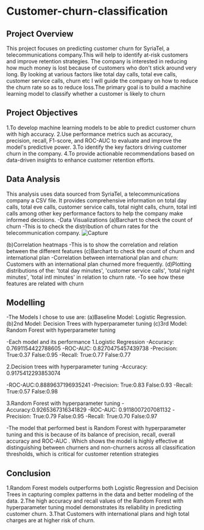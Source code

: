 # Customer-churn-classification
## Project Overview
This project focuses on predicting customer churn for SyriaTel, a telecommunications company.This will help to identify at-risk customers and improve retention strategies. 
The company is interested in reducing how much money is lost because of customers who don't stick around very long. By looking at various factors like total day calls, total eve calls, customer service calls, churn etc I will guide the company on how to reduce the churn rate so as to reduce loss.The primary goal is to build a machine learning model to classify whether a customer is likely to churn

## Project Objectives
1.To develop machine learning models to be able to predict customer churn with high accuracy.
2.Use performance metrics such as accuracy, precision, recall, F1-score, and ROC-AUC to evaluate and improve the model's predictive power.
3.To identify the key factors driving customer churn in the company.
4.To provide actionable recommendations based on data-driven insights to enhance customer retention efforts.

## Data Analysis
This analysis uses data sourced from  SyriaTel, a telecommunications company a CSV file. It provides comprehensive information on total day calls, total eve calls, customer service calls, total night calls, churn, total intl calls among other key performance factors to help the company make informed decisions. 
-Data Visualizations
(a)Barchart to check the count of churn
-This is to check the distribution of churn rates for the telecommunication company.
![Capture](https://github.com/user-attachments/assets/30b3f7f5-fcb4-49f6-b9b5-1a20971809f2)

(b)Correlation heatmaps
-This is to show the correlation and relation between the different features
(c)Barchart to check the count of churn and international plan
-Correlation between international plan and churn: Customers with an international plan churned more frequently.
(d)Plotting distributions of the: 'total day minutes',  'customer service calls', 'total night minutes', 'total intl minutes' in relation to churn rate.
-To see how these features are related with churn

## Modelling
-The Models I chose to use are:
(a)Baseline Model: Logistic Regression.
(b)2nd Model: Decision Trees with hyperparameter tuning
(c)3rd Model: Random Forest with hyperparameter tuning 

-Each model and its performance
1.Logistic Regression
-Accuracy: 0.7691154422788605
-ROC-AUC: 0.8270475457439738
-Precision: True:0.37  False:0.95
-Recall: True:0.77  False:0.77

2.Decision trees with hyperparameter tuning
-Accuracy: 0.9175412293853074

-ROC-AUC:0.8889637196935241
-Precision: True:0.83  False:0.93
-Recall: True:0.57  False:0.98


3.Random Forest with hyperparameter tuning
-Accuracy:0.9265367316341829
-ROC-AUC: 0.9118007207081132
-Precision: True:0.79  False:0.95
-Recall: True:0.70  False:0.97

-The model that performed best is Random Forest with hyperparameter tuning and this is because of its balance of precision, recall, overall accuracy and ROC-AUC . Which shows the model is highly effective at distinguishing between churners and non-churners across all classification thresholds, which is critical for customer retention strategies

## Conclusion
1.Random Forest models outperforms both Logistic Regression  and Decision Trees in capturing complex patterns in the data and better modeling of the data.
2.The high accuracy and recall values of the Random Forest with hyperparameter tuning model demonstrates its reliability in predicting customer churn.
3.That Customers with international plans and high total charges are at higher risk of churn.


